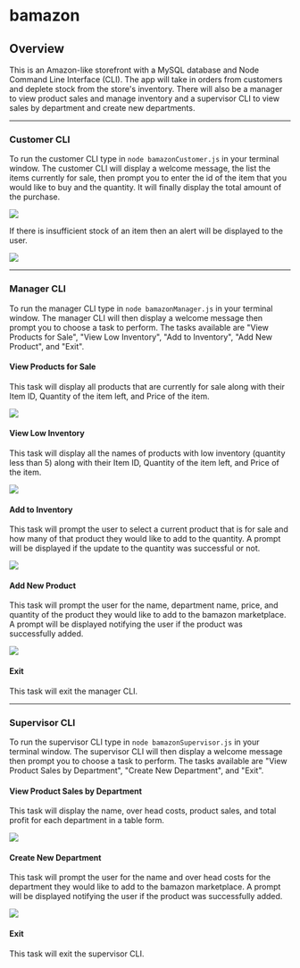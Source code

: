 # bamazon

## Overview

This is an Amazon-like storefront with a MySQL database and Node Command Line Interface (CLI). The app will take in orders from customers and deplete stock from the store's inventory. There will also be a manager to view product sales and manage inventory and a supervisor CLI to view sales by department and create new departments. 

---

### Customer CLI

To run the customer CLI type in `node bamazonCustomer.js` in your terminal window. The customer CLI will display a welcome message, the list the items currently for sale, then prompt you to enter the id of the item that you would like to buy and the quantity. It will finally display the total amount of the purchase. 

![](demo_gifs/bamazonCustomerDemo.gif)

If there is insufficient stock of an item then an alert will be displayed to the user. 

![](demo_gifs/bamazonCustomerInsufficientStock.gif)

---

### Manager CLI

To run the manager CLI type in `node bamazonManager.js` in your terminal window. The manager CLI will then display a welcome message then prompt you to choose a task to perform. The tasks available are "View Products for Sale", "View Low Inventory", "Add to Inventory", "Add New Product", and "Exit". 

#### View Products for Sale

This task will display all products that are currently for sale along with their Item ID, Quantity of the item left, and Price of the item. 

![](demo_gifs/bamazonManagerDemo1.gif)

#### View Low Inventory

This task will display all the names of products with low inventory (quantity less than 5) along with their Item ID, Quantity of the item left, and Price of the item. 

![](demo_gifs/bamazonManagerDemo2.gif)

#### Add to Inventory

This task will prompt the user to select a current product that is for sale and how many of that product they would like to add to the quantity. A prompt will be displayed if the update to the quantity was successful or not. 

![](demo_gifs/bamazonManagerDemo3.gif)

#### Add New Product

This task will prompt the user for the name, department name, price, and quantity of the product they would like to add to the bamazon marketplace. A prompt will be displayed notifying the user if the product was successfully added. 

![](demo_gifs/bamazonManagerDemo4.gif)

#### Exit

This task will exit the manager CLI. 

---

### Supervisor CLI

To run the supervisor CLI type in `node bamazonSupervisor.js` in your terminal window. The supervisor CLI will then display a welcome message then prompt you to choose a task to perform. The tasks available are "View Product Sales by Department", "Create New Department", and "Exit". 

#### View Product Sales by Department

This task will display the name, over head costs, product sales, and total profit for each department in a table form. 

![](demo_gifs/bamazonSupervisorDemo1.gif)

#### Create New Department

This task will prompt the user for the name and over head costs for the department they would like to add to the bamazon marketplace. A prompt will be displayed notifying the user if the product was successfully added. 

![](demo_gifs/bamazonSupervisorDemo2.gif)

#### Exit

This task will exit the supervisor CLI. 